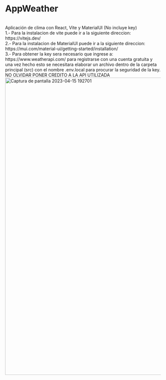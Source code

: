 # AppWeather
<br>
Aplicación de clima con React, Vite y MaterialUI (No incluye key)
<br>
1.- Para la instalacion de vite puede ir a la siguiente direccion: https://vitejs.dev/ 
<br>
2.- Para la instalacion de MaterialUI puede ir a la siguiente direccion: https://mui.com/material-ui/getting-started/installation/
<br>
3.- Para obtener la key sera necesario que ingrese a: https://www.weatherapi.com/ para registrarse con una cuenta gratuita y una vez hecho esto se necesitara 
elaborar un archivo dentro de la carpeta principal (src) con el nombre .env.local para procurar la seguridad de la key. NO OLVIDAR PONER CREDITO A LA API UTILIZADA


<img width="960" alt="Captura de pantalla 2023-04-15 192701" src="https://user-images.githubusercontent.com/92535893/232261197-21c3bc1f-d8bf-4da0-a7f0-98fd12b4efa1.png">
